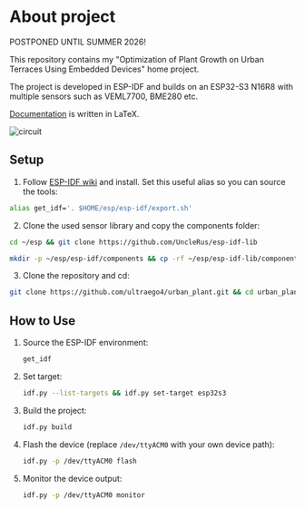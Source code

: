 # About project

POSTPONED UNTIL SUMMER 2026!

This repository contains my "Optimization of Plant Growth on Urban Terraces Using Embedded Devices" home project.

The project is developed in ESP-IDF and builds on an ESP32-S3 N16R8 with multiple sensors such as VEML7700, BME280 etc.


[Documentation](docs/urban_plant.pdf) is written in LaTeX.


![circuit](docs/assets/circuit_above.jpg)

## Setup

1. Follow [ESP-IDF wiki](https://docs.espressif.com/projects/esp-idf/en/stable/esp32/get-started/linux-macos-setup.html) and install. Set this useful alias so you can source the tools:
```bash
alias get_idf='. $HOME/esp/esp-idf/export.sh'
```
2. Clone the used sensor library and copy the components folder:
```bash
cd ~/esp && git clone https://github.com/UncleRus/esp-idf-lib
```
```bash
mkdir -p ~/esp/esp-idf/components && cp -rf ~/esp/esp-idf-lib/components/* ~/esp/esp-idf/components/
```
3. Clone the repository and cd:

```bash
git clone https://github.com/ultraego4/urban_plant.git && cd urban_plant
```


## How to Use

1. Source the ESP-IDF environment:
   ```bash
   get_idf
   ```

2. Set target:
   ```bash
   idf.py --list-targets && idf.py set-target esp32s3
   ```

3. Build the project:
   ```bash
   idf.py build
   ```

4. Flash the device (replace `/dev/ttyACM0` with your own device path):
   ```bash
   idf.py -p /dev/ttyACM0 flash
   ```

5. Monitor the device output:
   ```bash
   idf.py -p /dev/ttyACM0 monitor
   ```

